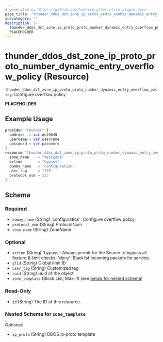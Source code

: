 ```yaml
---
# generated by https://github.com/hashicorp/terraform-plugin-docs
page_title: "thunder_ddos_dst_zone_ip_proto_proto_number_dynamic_entry_overflow_policy Resource - terraform-provider-thunder"
subcategory: ""
description: |-
  thunder_ddos_dst_zone_ip_proto_proto_number_dynamic_entry_overflow_policy: Configure overflow policy
  PLACEHOLDER
---
```


# thunder_ddos_dst_zone_ip_proto_proto_number_dynamic_entry_overflow_policy (Resource)

`thunder_ddos_dst_zone_ip_proto_proto_number_dynamic_entry_overflow_policy`: Configure overflow policy

__PLACEHOLDER__

## Example Usage

```terraform
provider "thunder" {
  address  = var.dut9049
  username = var.username
  password = var.password
}
resource "thunder_ddos_dst_zone_ip_proto_proto_number_dynamic_entry_overflow_policy" "thunder_ddos_dst_zone_ip_proto_proto_number_dynamic_entry_overflow_policy" {
  zone_name    = "testZone"
  action       = "bypass"
  dummy_name   = "configuration"
  user_tag     = "116"
  protocol_num = 223
}
```

<!-- schema generated by tfplugindocs -->
## Schema

### Required

- `dummy_name` (String) 'configuration': Configure overflow policy;
- `protocol_num` (String) ProtocolNum
- `zone_name` (String) ZoneName

### Optional

- `action` (String) 'bypass': Always permit for the Source to bypass all feature & limit checks; 'deny': Blacklist incoming packets for service;
- `glid` (String) Global limit ID
- `user_tag` (String) Customized tag
- `uuid` (String) uuid of the object
- `zone_template` (Block List, Max: 1) (see [below for nested schema](#nestedblock--zone_template))

### Read-Only

- `id` (String) The ID of this resource.

<a id="nestedblock--zone_template"></a>
### Nested Schema for `zone_template`

Optional:

- `ip_proto` (String) DDOS ip-proto template


